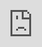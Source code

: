 <!DOCTYPE html>
<html lang="en">
<head>
  <meta charset="UTF-8">
  <style>
    html, body {
      margin: 0;
      padding: 0;
      height: 100%;
      width: 100%;
      overflow: hidden;
    }
    iframe {
      position: absolute;
      top: 0;
      left: 0;
      bottom: 0;
      right: 0;
      width: 100%;
      height: 100%;
      border: none;
    }
  </style>
</head>
<body>
  <iframe
    src="https://lookerstudio.google.com/embed/reporting/8c92f986-d3b2-4bb7-a839-267912190484/page/1n0HF"
    allowfullscreen>
  </iframe>
</body>
</html>
